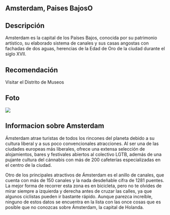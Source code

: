 ## Amsterdam, Paises BajosO

## Descripción

Amsterdam es la capital de los Países Bajos, conocida por su patrimonio artístico, su elaborado sistema de canales y sus casas angostas con fachadas de dos aguas, herencias de la Edad de Oro de la ciudad durante el siglo XVII.

## Recomendación

Visitar el Distrito de Museos 

## Foto
![](https://media.traveler.es/photos/6231abc7d03e1c5549e648ca/16:9/w_2560%2Cc_limit/The%2520Best%2520Places%2520for%2520Female%2520Solo%2520Travelers_Amsterdam_GettyImages-923546342.jpg)

## Informacion sobre Amsterdam


Ámsterdam atrae turistas de todos los rincones del planeta debido a su cultura liberal y a sus poco convencionales atracciones. Al ser una de las ciudades europeas más liberales, ofrece una extensa selección de alojamientos, bares y festivales abiertos al colectivo LGTB, además de una pujante cultura del cánnabis con más de 200 cafeterías especializadas en el centro de la ciudad.

Otro de los principales atractivos de Ámsterdam es el anillo de canales, que cuenta con más de 150 canales y la nada desdeñable cifra de 1281 puentes. La mejor forma de recorrer esta zona es en bicicleta, pero no te olvides de mirar siempre a izquierda y derecha antes de cruzar las calles, ya que algunos ciclistas pueden ir bastante rápido. Aunque parezca increíble, ninguno de estos datos se encuentra en la lista con las once cosas que es posible que no conozcas sobre Ámsterdam, la capital de Holanda.


